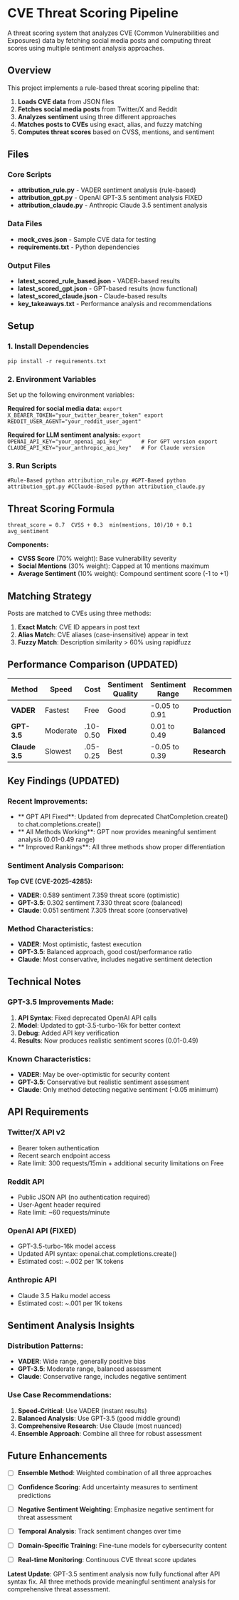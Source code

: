 ﻿# CVE Threat Scoring Pipeline

A threat scoring system that analyzes CVE (Common Vulnerabilities and Exposures) data by fetching social media posts and computing threat scores using multiple sentiment analysis approaches.

##  Overview

This project implements a rule-based threat scoring pipeline that:
1. **Loads CVE data** from JSON files
2. **Fetches social media posts** from Twitter/X and Reddit
3. **Analyzes sentiment** using three different approaches
4. **Matches posts to CVEs** using exact, alias, and fuzzy matching
5. **Computes threat scores** based on CVSS, mentions, and sentiment

##  Files

### Core Scripts
- **attribution_rule.py** - VADER sentiment analysis (rule-based)
- **attribution_gpt.py** - OpenAI GPT-3.5 sentiment analysis  FIXED
- **attribution_claude.py** - Anthropic Claude 3.5 sentiment analysis

### Data Files
- **mock_cves.json** - Sample CVE data for testing
- **requirements.txt** - Python dependencies

### Output Files
- **latest_scored_rule_based.json** - VADER-based results
- **latest_scored_gpt.json** - GPT-based results (now functional)
- **latest_scored_claude.json** - Claude-based results
- **key_takeaways.txt** - Performance analysis and recommendations

##  Setup

### 1. Install Dependencies
`pip install -r requirements.txt
`

### 2. Environment Variables
Set up the following environment variables:

**Required for social media data:**
`
export X_BEARER_TOKEN="your_twitter_bearer_token"
export REDDIT_USER_AGENT="your_reddit_user_agent"
`

**Required for LLM sentiment analysis:**
`
export OPENAI_API_KEY="your_openai_api_key"      # For GPT version
export CLAUDE_API_KEY="your_anthropic_api_key"   # For Claude version
`

### 3. Run Scripts
`
#Rule-Based
python attribution_rule.py
#GPT-Based
python attribution_gpt.py
#CClaude-Based
python attribution_claude.py
`

##  Threat Scoring Formula

`
threat_score = 0.7  CVSS + 0.3  min(mentions, 10)/10 + 0.1  avg_sentiment
`

**Components:**
- **CVSS Score** (70% weight): Base vulnerability severity
- **Social Mentions** (30% weight): Capped at 10 mentions maximum
- **Average Sentiment** (10% weight): Compound sentiment score (-1 to +1)

##  Matching Strategy

Posts are matched to CVEs using three methods:
1. **Exact Match**: CVE ID appears in post text
2. **Alias Match**: CVE aliases (case-insensitive) appear in text
3. **Fuzzy Match**: Description similarity > 60% using rapidfuzz

##  Performance Comparison (UPDATED)

| Method | Speed | Cost | Sentiment Quality | Sentiment Range | Recommendation |
|--------|-------|------|------------------|-----------------|----------------|
| **VADER** |  Fastest |  Free |  Good | -0.05 to 0.91 | **Production** |
| **GPT-3.5** |  Moderate |  .10-0.50 |  **Fixed** | 0.01 to 0.49 | **Balanced** |
| **Claude 3.5** |  Slowest |  .05-0.25 |  Best | -0.05 to 0.39 | **Research** |

##  Key Findings (UPDATED)

### Recent Improvements:
- ** GPT API Fixed**: Updated from deprecated ChatCompletion.create() to chat.completions.create()
- ** All Methods Working**: GPT now provides meaningful sentiment analysis (0.01-0.49 range)
- ** Improved Rankings**: All three methods show proper differentiation

### Sentiment Analysis Comparison:
**Top CVE (CVE-2025-4285):**
- **VADER**: 0.589 sentiment  7.359 threat score (optimistic)
- **GPT-3.5**: 0.302 sentiment  7.330 threat score (balanced) 
- **Claude**: 0.051 sentiment  7.305 threat score (conservative)

### Method Characteristics:
- **VADER**: Most optimistic, fastest execution
- **GPT-3.5**: Balanced approach, good cost/performance ratio
- **Claude**: Most conservative, includes negative sentiment detection

##  Technical Notes

### GPT-3.5 Improvements Made:
1. **API Syntax**: Fixed deprecated OpenAI API calls
2. **Model**: Updated to gpt-3.5-turbo-16k for better context
3. **Debug**: Added API key verification
4. **Results**: Now produces realistic sentiment scores (0.01-0.49)

### Known Characteristics:
- **VADER**: May be over-optimistic for security content
- **GPT-3.5**: Conservative but realistic sentiment assessment  
- **Claude**: Only method detecting negative sentiment (-0.05 minimum)

##  API Requirements

### Twitter/X API v2
- Bearer token authentication
- Recent search endpoint access
- Rate limit: 300 requests/15min + additional security limitations on Free

### Reddit API
- Public JSON API (no authentication required)
- User-Agent header required
- Rate limit: ~60 requests/minute

### OpenAI API (FIXED)
- GPT-3.5-turbo-16k model access
- Updated API syntax: openai.chat.completions.create()
- Estimated cost: ~.002 per 1K tokens

### Anthropic API
- Claude 3.5 Haiku model access
- Estimated cost: ~.001 per 1K tokens

##  Sentiment Analysis Insights

### Distribution Patterns:
- **VADER**: Wide range, generally positive bias
- **GPT-3.5**: Moderate range, balanced assessment
- **Claude**: Conservative range, includes negative sentiment

### Use Case Recommendations:
1. **Speed-Critical**: Use VADER (instant results)
2. **Balanced Analysis**: Use GPT-3.5 (good middle ground)
3. **Comprehensive Research**: Use Claude (most nuanced)
4. **Ensemble Approach**: Combine all three for robust assessment

##  Future Enhancements

- [ ] **Ensemble Method**: Weighted combination of all three approaches
- [ ] **Confidence Scoring**: Add uncertainty measures to sentiment predictions
- [ ] **Negative Sentiment Weighting**: Emphasize negative sentiment for threat assessment
- [ ] **Temporal Analysis**: Track sentiment changes over time
- [ ] **Domain-Specific Training**: Fine-tune models for cybersecurity content
- [ ] **Real-time Monitoring**: Continuous CVE threat score updates



**Latest Update**: GPT-3.5 sentiment analysis now fully functional after API syntax fix. All three methods provide meaningful sentiment analysis for comprehensive threat assessment.
